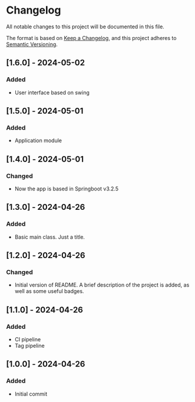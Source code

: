 # Changelog

All notable changes to this project will be documented in this file.

The format is based on [Keep a Changelog](https://keepachangelog.com/en/1.1.0/),
and this project adheres to [Semantic Versioning](https://semver.org/spec/v2.0.0.html).

## [1.6.0] - 2024-05-02

### Added

- User interface based on swing

## [1.5.0] - 2024-05-01

### Added

- Application module

## [1.4.0] - 2024-05-01

### Changed

- Now the app is based in Springboot v3.2.5

## [1.3.0] - 2024-04-26

### Added

- Basic main class. Just a title.

## [1.2.0] - 2024-04-26

### Changed

- Initial version of README. A brief description of the project is added, as well as some useful badges.

## [1.1.0] - 2024-04-26

### Added

- CI pipeline
- Tag pipeline

## [1.0.0] - 2024-04-26

### Added

- Initial commit
